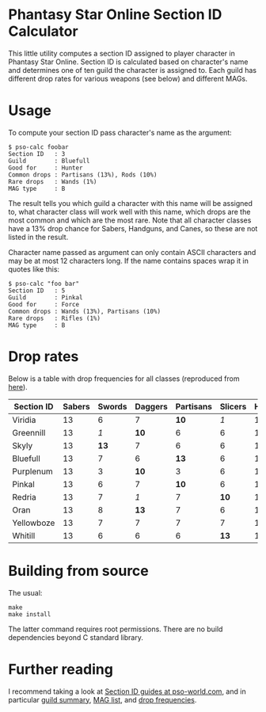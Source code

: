 Phantasy Star Online Section ID Calculator
==========================================

This little utility computes a section ID assigned to player character in
Phantasy Star Online.  Section ID is calculated based on character's name and
determines one of ten guild the character is assigned to.  Each guild has
different drop rates for various weapons (see below) and different MAGs.


Usage
=====

To compute your section ID pass character's name as the argument:

```
$ pso-calc foobar
Section ID   : 3
Guild        : Bluefull
Good for     : Hunter
Common drops : Partisans (13%), Rods (10%)
Rare drops   : Wands (1%)
MAG type     : B
```

The result tells you which guild a character with this name will be assigned to,
what character class will work well with this name, which drops are the most
common and which are the most rare.  Note that all character classes have a 13%
drop chance for Sabers, Handguns, and Canes, so these are not listed in the
result.

Character name passed as argument can only contain ASCII characters and may be
at most 12 characters long.  If the name contains spaces wrap it in quotes like
this:

```
$ pso-calc "foo bar"
Section ID   : 5
Guild        : Pinkal
Good for     : Force
Common drops : Wands (13%), Partisans (10%)
Rare drops   : Rifles (1%)
MAG type     : B
```


Drop rates
==========

Below is a table with drop frequencies for all classes (reproduced from
[here](http://www.pso-world.com/secprint.php?artid=452)).

| Section ID | Sabers | Swords | Daggers | Partisans | Slicers | Handguns | Rifle  | Machineguns | Shotguns | Canes | Rods   | Wands  |
|------------|--------|--------|---------|-----------|---------|----------|--------|-------------|----------|-------|--------|--------|
| Viridia    | 13     | 6      | 7       | **10**    | *1*     | 13       | 6      | 6           | **11**   | 13    | 7      | 7      |
| Greennill  | 13     | *1*    | **10**  | 6         | 6       | 13       | **13** | 7           | 4        | 13    | 7      | 7      |
| Skyly      | 13     | **13** | 7       | 6         | 6       | 13       | **10** | *1*         | 4        | 13    | 7      | 7      |
| Bluefull   | 13     | 7      | 6       | **13**    | 6       | 13       | 7      | 7           | 4        | 13    | **10** | *1*    |
| Purplenum  | 13     | 3      | **10**  | 3         | 6       | 13       | 7      | **13**      | 5        | 13    | 7      | 7      |
| Pinkal     | 13     | 6      | 7       | **10**    | 6       | 13       | *1*    | 7           | 4        | 13    | 7      | **13** |
| Redria     | 13     | 7      | *1*     | 7         | **10**  | 13       | 7      | 7           | 8        | 13    | 7      | 7      |
| Oran       | 13     | 8      | **13**  | 7         | 6       | 13       | 7      | 7           | 4        | 13    | *1*    | 8      |
| Yellowboze | 13     | 7      | 7       | 7         | 7       | 13       | 7      | 7           | 5        | 13    | 7      | 7      |
| Whitill    | 13     | 6      | 6       | 6         | **13**  | 13       | 6      | **10**      | *1*      | 13    | 7      | 6      |


Building from source
====================

The usual:

```
make
make install
```

The latter command requires root permissions.  There are no build dependencies
beyond C standard library.


Further reading
===============

I recommend taking a look at [Section ID guides at
pso-world.com](http://www.pso-world.com/sections.php?op=listarticles&secid=19),
and in particular [guild summary](http://www.pso-world.com/sections.php?op=viewarticle&artid=306),
[MAG list](http://www.pso-world.com/sections.php?op=viewarticle&artid=1016), and
[drop frequencies](http://www.pso-world.com/sections.php?op=viewarticle&artid=452).
